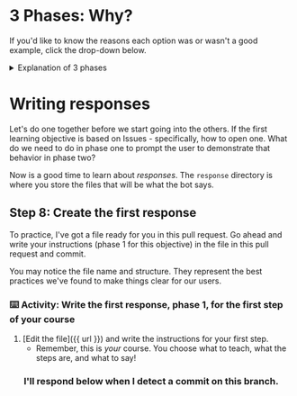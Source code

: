 # 3 Phases: Why?

If you'd like to know the reasons each option was or wasn't a good example, click the drop-down below.

<details>
  <summary>Explanation of 3 phases</summary>
  <br>
  
  #### Example 1: Committing a header

- **Why?**: This is not a proper example because it's missing an important part of step 2. While the user does change the file, we do not check that they do what we asked. They could have committed a list instead of a header! In phase 3, we move on to the next step, which is feedback to the learner that they did what we asked them. Now, the learner just learned that a list is a header.

#### Example 2: Closing an issue

- **Why?**: In this example, we give the learner the instructions and the context they need to do what we want _and_ understand why. We also see that the learner doesn't follow the instructions that we gave. That's OK because we notice it, and redirect them to try again. We reinforce the initial instructions, but with different and/or more specific terms to give the learner a greater chance of success, and ultimately, of learning what we want them to learn.

#### Example 3: Fixing a bug

- **Why?**: This includes the directions for the learner, specific tests to make sure they've accomplished the goal, and direct feedback about their success. Note that there isn't a lot of context around the instructions, because the learner has gained that context in previous steps.
  
#### Example 4: Writing a function

- **Why?**: The instructions for this step aren't clear enough for the learner to be successful. The balance between assuming context and over-instructing was too far into assumption. The learner could become frustrated because they are following the instructions to the best of their ability, yet the course gives them no feedback.


</details>


# Writing responses

Let's do one together before we start going into the others. If the first learning objective is based on Issues - specifically, how to open one. What do we need to do in phase one to prompt the user to demonstrate that behavior in phase two?

Now is a good time to learn about _responses_. The `response` directory is where you store the files that will be what the bot says.

## Step 8: Create the first response

To practice, I've got a file ready for you in this pull request. Go ahead and write your instructions (phase 1 for this objective) in the file in this pull request and commit.

You may notice the file name and structure. They represent the best practices we've found to make things clear for our users.

### :keyboard: Activity: Write the first response, phase 1, for the first step of your course

1. [Edit the file]({{ url }}) and write the instructions for your first step.
    - Remember, this is _your_ course. You choose what to teach, what the steps are, and what to say!

<h3 align="center">I'll respond below when I detect a commit on this branch.</h3>
